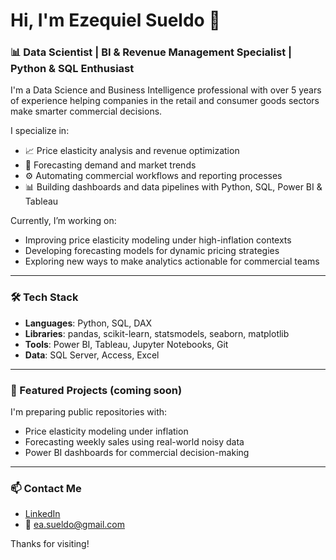 # Hi, I'm Ezequiel Sueldo 👋

### 📊 Data Scientist | BI & Revenue Management Specialist | Python & SQL Enthusiast

I'm a Data Science and Business Intelligence professional with over 5 years of experience helping companies in the retail and consumer goods sectors make smarter commercial decisions.

I specialize in:
- 📈 Price elasticity analysis and revenue optimization
- 🔮 Forecasting demand and market trends
- ⚙️ Automating commercial workflows and reporting processes
- 📊 Building dashboards and data pipelines with Python, SQL, Power BI & Tableau

Currently, I’m working on:
- Improving price elasticity modeling under high-inflation contexts
- Developing forecasting models for dynamic pricing strategies
- Exploring new ways to make analytics actionable for commercial teams

---

### 🛠️ Tech Stack
- **Languages**: Python, SQL, DAX
- **Libraries**: pandas, scikit-learn, statsmodels, seaborn, matplotlib
- **Tools**: Power BI, Tableau, Jupyter Notebooks, Git
- **Data**: SQL Server, Access, Excel

---

### 📂 Featured Projects (coming soon)
I'm preparing public repositories with:
- Price elasticity modeling under inflation
- Forecasting weekly sales using real-world noisy data
- Power BI dashboards for commercial decision-making

---

### 📫 Contact Me
- [LinkedIn](https://www.linkedin.com/in/easueldo/)
- 📧 ea.sueldo@gmail.com
<!-- - [Personal Site](https://www.esuanalytics.com/) -->

Thanks for visiting!

